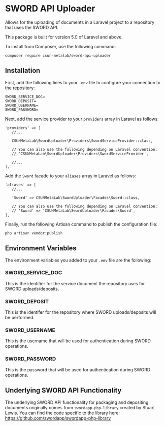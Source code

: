 # SWORD API Uploader
Allows for the uploading of documents in a Laravel project to a repository that uses the SWORD API.

This package is built for version 5.0 of Laravel and above.

To install from Composer, use the following command:

```
composer require csun-metalab/sword-api-uploader
```

## Installation

First, add the following lines to your `.env` file to configure your connection to the repository:

```
SWORD_SERVICE_DOC=
SWORD_DEPOSIT=
SWORD_USERNAME=
SWORD_PASSWORD=
```

Next, add the service provider to your `providers` array in Laravel as follows:

```
'providers' => [
   //...

   CSUNMetaLab\SwordUploader\Providers\SwordServiceProvider::class,

   // You can also use the following depending on Laravel convention:
   // 'CSUNMetaLab\SwordUploader\Providers\SwordServiceProvider',

   //...
],
```

Add the `Sword` facade to your `aliases` array in Laravel as follows:

```
'aliases' => [
   //...

   'Sword' => CSUNMetaLab\SwordUploader\Facades\Sword::class,

   // You can also use the following depending on Laravel convention:
   // 'Sword' => 'CSUNMetaLab\SwordUploader\Facades\Sword',
],
```

Finally, run the following Artisan command to publish the configuration file:

```
php artisan vendor:publish
```

## Environment Variables

The environment variables you added to your `.env` file are the following:

### SWORD_SERVICE_DOC

This is the identifier for the service document the repository uses for SWORD uploads/deposits.

### SWORD_DEPOSIT

This is the identifer for the repository where SWORD uploads/deposits will be performed.

### SWORD_USERNAME

This is the username that will be used for authentication during SWORD operations.

### SWORD_PASSWORD

This is the password that will be used for authentication during SWORD operations.

## Underlying SWORD API Functionality

The underlying SWORD API functionality for packaging and depositing documents originally comes from `swordapp-php-library` created by Stuart Lewis. You can find the code specific to the library here: https://github.com/swordapp/swordapp-php-library